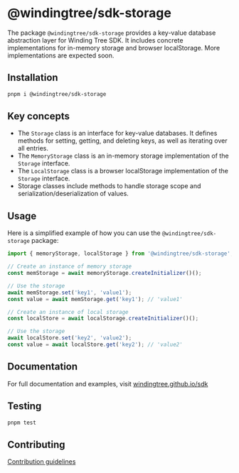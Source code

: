 # @windingtree/sdk-storage

The package `@windingtree/sdk-storage` provides a key-value database abstraction layer for Winding Tree SDK. It includes concrete implementations for in-memory storage and browser localStorage. More implementations are expected soon.

## Installation

```bash
pnpm i @windingtree/sdk-storage
```

## Key concepts

- The `Storage` class is an interface for key-value databases. It defines methods for setting, getting, and deleting keys, as well as iterating over all entries.
- The `MemoryStorage` class is an in-memory storage implementation of the `Storage` interface.
- The `LocalStorage` class is a browser localStorage implementation of the `Storage` interface.
- Storage classes include methods to handle storage scope and serialization/deserialization of values.

## Usage

Here is a simplified example of how you can use the `@windingtree/sdk-storage` package:

```typescript
import { memoryStorage, localStorage } from '@windingtree/sdk-storage';

// Create an instance of memory storage
const memStorage = await memoryStorage.createInitializer()();

// Use the storage
await memStorage.set('key1', 'value1');
const value = await memStorage.get('key1'); // 'value1'

// Create an instance of local storage
const localStore = await localStorage.createInitializer()();

// Use the storage
await localStore.set('key2', 'value2');
const value = await localStore.get('key2'); // 'value2'
```

## Documentation

For full documentation and examples, visit [windingtree.github.io/sdk](https://windingtree.github.io/sdk)

## Testing

```bash
pnpm test
```

## Contributing

[Contribution guidelines](https://windingtree.github.io/sdk/#/docs/contribution)
